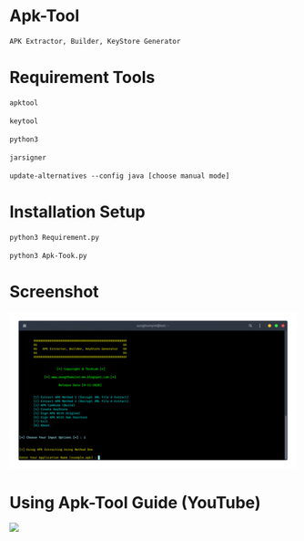 # Apk-Tool

    APK Extractor, Builder, KeyStore Generator

# Requirement Tools

    apktool
    
    keytool
    
    python3
    
    jarsigner 
    
    update-alternatives --config java [choose manual mode]

# Installation Setup

    python3 Requirement.py
    
    python3 Apk-Took.py
    
# Screenshot

<img src="https://github.com/AungThuMyint/Apk-Tool/blob/main/PreView.png">

# Using Apk-Tool Guide (YouTube)

[![](https://i.ytimg.com/vi/hVNrTie0mi8/hqdefault.jpg)](https://www.youtube.com/watch?v=hVNrTie0mi8&feature=youtu.be)
